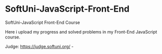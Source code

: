 # SoftUni-JavaScript-Front-End
SoftUni-JavaScript Front-End Course

Here i upload my progress and solved problems in my Front-End JavaScript course.

Judge: https://judge.softuni.org/ - 

